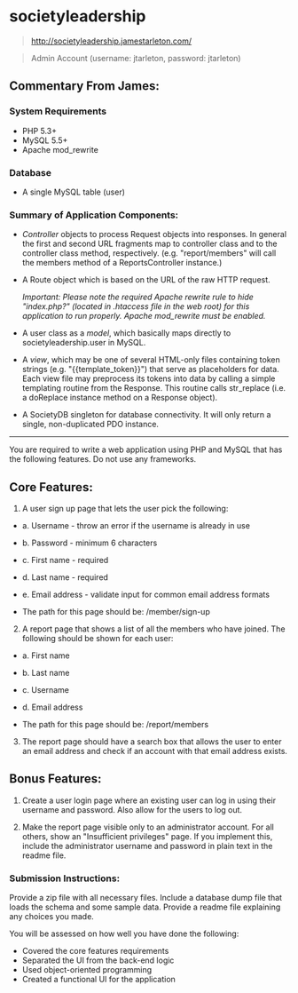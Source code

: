 # societyleadership
 > http://societyleadership.jamestarleton.com/

 > Admin Account (username: jtarleton, password: jtarleton)

## Commentary From James:

### System Requirements
 -    PHP 5.3+
 -    MySQL 5.5+
 -    Apache mod_rewrite

### Database
 -    A single MySQL table (user)

### Summary of Application Components:

 -	  _Controller_ objects to process Request objects into responses. In general the first and second URL fragments map to controller class 
      and to the controller class method, respectively. (e.g. "report/members" will call the members method of a ReportsController instance.)

 -	  A Route object which is based on the URL of the raw HTTP request.  

	  *Important: Please note the required Apache rewrite rule to hide "index.php?" (located in .htaccess file in the web root) for this 
	  application to run properly. Apache mod_rewrite must be enabled.*

 -	  A user class as a _model_, which basically maps directly to societyleadership.user in MySQL.

 -	  A _view_, which may be one of several HTML-only files containing token strings (e.g. "{{template_token}}") that serve as placeholders for data.
	  Each view file may preprocess its tokens into data by calling a simple templating routine from the Response.  This routine calls str_replace (i.e. a doReplace instance method on a Response object).

 -	  A SocietyDB singleton for database connectivity. It will only return a single, non-duplicated PDO instance.

----------------------------

You are required to write a web application using PHP and MySQL that has the following
features. Do not use any frameworks.

## Core Features:
1. A user sign up page that lets the user pick the following:
 -	  a. Username - throw an error if the username is already in use
 -	  b. Password - minimum 6 characters
 -	  c. First name - required
 -	  d. Last name - required
 -	  e. Email address - validate input for common email address formats

 -	  The path for this page should be: /member/sign-up

2. A report page that shows a list of all the members who have joined. The following should
be shown for each user:
 -	  a. First name
 -	  b. Last name
 -	  c. Username
 -	  d. Email address

 -	  The path for this page should be: /report/members

3. The report page should have a search box that allows the user to enter an email address
and check if an account with that email address exists.

## Bonus Features:

1. Create a user login page where an existing user can log in using their username and
password. Also allow for the users to log out.

2. Make the report page visible only to an administrator account. For all others, show an
"Insufficient privileges" page. If you implement this, include the administrator username
and password in plain text in the readme file.

### Submission Instructions:
	
Provide a zip file with all necessary files.
Include a database dump file that loads the schema and some sample data.
Provide a readme file explaining any choices you made.

You will be assessed on how well you have done the following:

 -	  Covered the core features requirements
 -	  Separated the UI from the back-end logic
 -	  Used object-oriented programming
 -	  Created a functional UI for the application
